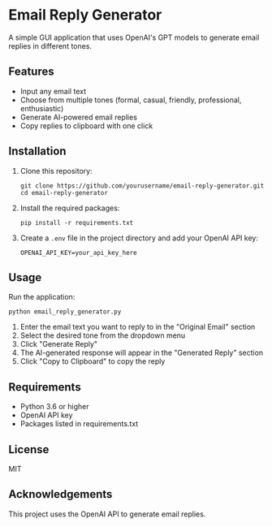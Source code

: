 # Email Reply Generator

A simple GUI application that uses OpenAI's GPT models to generate email replies in different tones.

## Features

- Input any email text
- Choose from multiple tones (formal, casual, friendly, professional, enthusiastic)
- Generate AI-powered email replies
- Copy replies to clipboard with one click

## Installation

1. Clone this repository:
   ```
   git clone https://github.com/yourusername/email-reply-generator.git
   cd email-reply-generator
   ```

2. Install the required packages:
   ```
   pip install -r requirements.txt
   ```

3. Create a `.env` file in the project directory and add your OpenAI API key:
   ```
   OPENAI_API_KEY=your_api_key_here
   ```

## Usage

Run the application:
```
python email_reply_generator.py
```

1. Enter the email text you want to reply to in the "Original Email" section
2. Select the desired tone from the dropdown menu
3. Click "Generate Reply"
4. The AI-generated response will appear in the "Generated Reply" section
5. Click "Copy to Clipboard" to copy the reply

## Requirements

- Python 3.6 or higher
- OpenAI API key
- Packages listed in requirements.txt

## License

MIT

## Acknowledgements

This project uses the OpenAI API to generate email replies.
